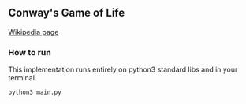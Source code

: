 ##  Conway's Game of Life

[Wikipedia page](https://en.wikipedia.org/wiki/Conway%27s_Game_of_Life)

### How to run

This implementation runs entirely on python3 standard libs and in your terminal.

```shell
python3 main.py
```
